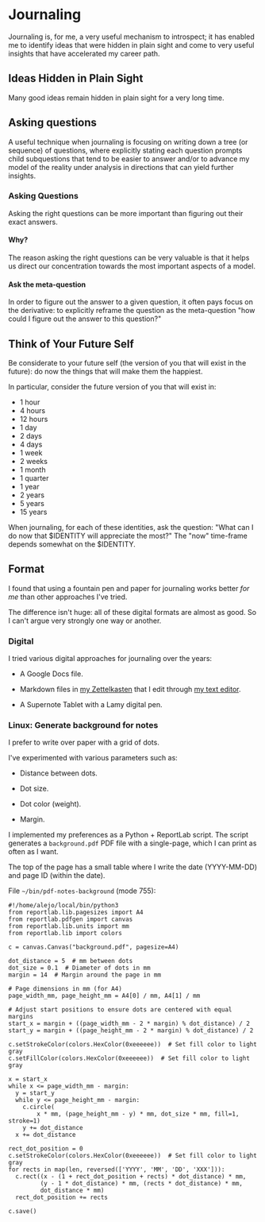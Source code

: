 # Journaling

Journaling is, for me, a very useful mechanism to introspect; it has
enabled me to identify ideas that were hidden in plain sight and come to very
useful insights that have accelerated my career path.

## Ideas Hidden in Plain Sight

Many good ideas remain hidden in plain sight for a very long time.

## Asking questions

A useful technique when journaling
is focusing on writing down a tree (or sequence) of questions,
where explicitly stating each question
prompts child subquestions
that tend to be easier to answer
and/or to advance my model of the reality under analysis
in directions that can yield further insights.

### Asking Questions

Asking the right questions can be more important than figuring out their exact
answers.

#### Why?

The reason asking the right questions can be very valuable is that it
helps us direct our concentration towards the most important aspects of a model.

#### Ask the meta-question

In order to figure out the answer to a given question,
it often pays focus on the derivative:
to explicitly reframe the question as the meta-question
"how could I figure out the answer to this question?"

## Think of Your Future Self

Be considerate to your future self (the version of you that will exist in the future): do now the things that will make them the happiest.

In particular, consider the future version of you that will exist in:

* 1 hour
* 4 hours
* 12 hours
* 1 day
* 2 days
* 4 days
* 1 week
* 2 weeks
* 1 month
* 1 quarter
* 1 year
* 2 years
* 5 years
* 15 years

When journaling, for each of these identities, ask the question:
"What can I do now that $IDENTITY will appreciate the most?"
The "now" time-frame depends somewhat on the $IDENTITY.

## Format

I found that using a fountain pen and paper for journaling
works better *for me* than other approaches I've tried.

The difference isn't huge:
all of these digital formats are almost as good.
So I can't argue very strongly one way or another.

### Digital

I tried various digital approaches for journaling over the years:

* A Google Docs file.

* Markdown files in
  [my Zettelkasten](https://github.com/alefore/weblog/blob/master/zettelkasten.md)
  that I edit through
  [my text editor](https://github.com/alefore/edge).

* A Supernote Tablet with a Lamy digital pen.


### Linux: Generate background for notes

I prefer to write over paper with a grid of dots.

I've experimented with various parameters such as:

* Distance between dots.

* Dot size.

* Dot color (weight).

* Margin.

I implemented my preferences as a Python + ReportLab script.
The script generates a `background.pdf` PDF file with a single-page,
which I can print as often as I want.

The top of the page has a small table where I write the date
(YYYY-MM-DD) and page ID (within the date).

File `~/bin/pdf-notes-background` (mode 755):

    #!/home/alejo/local/bin/python3
    from reportlab.lib.pagesizes import A4
    from reportlab.pdfgen import canvas
    from reportlab.lib.units import mm
    from reportlab.lib import colors

    c = canvas.Canvas("background.pdf", pagesize=A4)

    dot_distance = 5  # mm between dots
    dot_size = 0.1  # Diameter of dots in mm
    margin = 14  # Margin around the page in mm

    # Page dimensions in mm (for A4)
    page_width_mm, page_height_mm = A4[0] / mm, A4[1] / mm

    # Adjust start positions to ensure dots are centered with equal margins
    start_x = margin + ((page_width_mm - 2 * margin) % dot_distance) / 2
    start_y = margin + ((page_height_mm - 2 * margin) % dot_distance) / 2

    c.setStrokeColor(colors.HexColor(0xeeeeee))  # Set fill color to light gray
    c.setFillColor(colors.HexColor(0xeeeeee))  # Set fill color to light gray

    x = start_x
    while x <= page_width_mm - margin:
      y = start_y
      while y <= page_height_mm - margin:
        c.circle(
            x * mm, (page_height_mm - y) * mm, dot_size * mm, fill=1, stroke=1)
        y += dot_distance
      x += dot_distance

    rect_dot_position = 0
    c.setStrokeColor(colors.HexColor(0xeeeeee))  # Set fill color to light gray
    for rects in map(len, reversed(['YYYY', 'MM', 'DD', 'XXX'])):
      c.rect((x - (1 + rect_dot_position + rects) * dot_distance) * mm,
             (y - 1 * dot_distance) * mm, (rects * dot_distance) * mm,
             dot_distance * mm)
      rect_dot_position += rects

    c.save()


